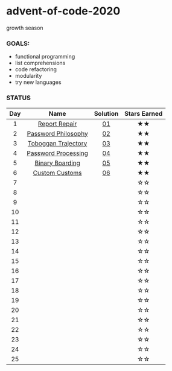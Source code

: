 # advent-of-code-2020
growth season

### GOALS:
* functional programming
* list comprehensions
* code refactoring
* modularity
* try new languages

### STATUS

| Day | Name | Solution | Stars Earned |
| :------: | :-------------------: | :--------------: | :--------------: |
| 1 | [Report Repair](https://adventofcode.com/2020/day/1) | [01](day01/report-repair.py) | ★★ |
| 2 | [Password Philosophy](https://adventofcode.com/2020/day/2) | [02](day02/password-philosophy.py) | ★★ |
| 3 | [Toboggan Trajectory](https://adventofcode.com/2020/day/3) | [03](day03/toboggan-trajectory.py) | ★★ |
| 4 | [Password Processing](https://adventofcode.com/2020/day/4) | [04](day04/password-processing.py) | ★★ |
| 5 | [Binary Boarding](https://adventofcode.com/2020/day/5) | [05](day05/binary-boarding.py) | ★★ |
| 6 | [Custom Customs](https://adventofcode.com/2020/day/6) | [06](day06/custom-customs.py) | ★★ |
| 7 |  |  | ☆☆ |
| 8 |  |  | ☆☆ |
| 9 |  |  | ☆☆ |
| 10 |  |  | ☆☆ |
| 11 |  |  | ☆☆ |
| 12 |  |  | ☆☆ |
| 13 |  |  | ☆☆ |
| 14 |  |  | ☆☆ |
| 15 |  |  | ☆☆ |
| 16 |  |  | ☆☆ |
| 17 |  |  | ☆☆ |
| 18 |  |  | ☆☆ |
| 19 |  |  | ☆☆ |
| 20 |  |  | ☆☆ |
| 21 |  |  | ☆☆ |
| 22 |  |  | ☆☆ |
| 23 |  |  | ☆☆ |
| 24 |  |  | ☆☆ |
| 25 |  |  | ☆☆ |
